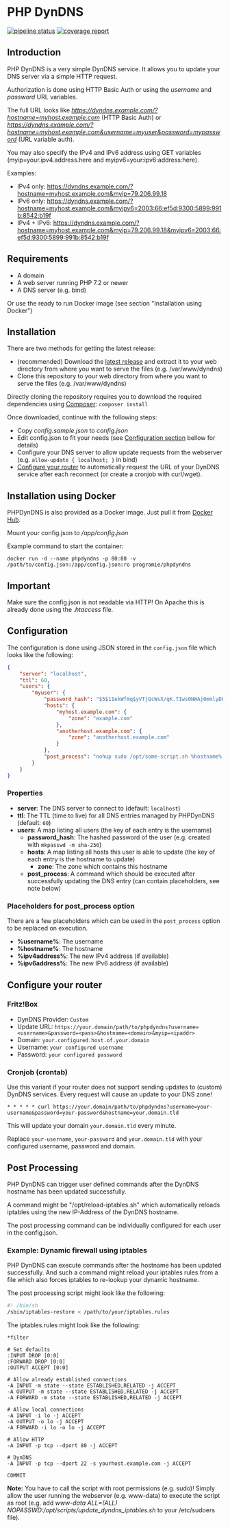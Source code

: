 # PHP DynDNS

[![pipeline status](https://gitlab.com/Programie/PHPDynDNS/badges/master/pipeline.svg)](https://gitlab.com/Programie/PHPDynDNS/commits/master)
[![coverage report](https://gitlab.com/Programie/PHPDynDNS/badges/master/coverage.svg)](https://gitlab.com/Programie/PHPDynDNS/commits/master)
## Introduction

PHP DynDNS is a very simple DynDNS service. It allows you to update your DNS server via a simple HTTP request.

Authorization is done using HTTP Basic Auth or using the *username* and *password* URL variables.

The full URL looks like *https://dyndns.example.com/?hostname=myhost.example.com* (HTTP Basic Auth) or *https://dyndns.example.com/?hostname=myhost.example.com&username=myuser&password=mypassword* (URL variable auth).

You may also specify the IPv4 and IPv6 address using GET variables (myip=your.ipv4.address.here and myipv6=your:ipv6:address:here).

Examples:

* IPv4 only: https://dyndns.example.com/?hostname=myhost.example.com&myip=79.206.99.18
* IPv6 only: https://dyndns.example.com/?hostname=myhost.example.com&myipv6=2003:66:ef5d:9300:5899:991b:8542:b19f
* IPv4 + IPv6: https://dyndns.example.com/?hostname=myhost.example.com&myip=79.206.99.18&myipv6=2003:66:ef5d:9300:5899:991b:8542:b19f

## Requirements

   * A domain
   * A web server running PHP 7.2 or newer
   * A DNS server (e.g. bind)

Or use the ready to run Docker image (see section "Installation using Docker")

## Installation

There are two methods for getting the latest release:

* (recommended) Download the [latest release](https://gitlab.com/Programie/PHPDynDNS/tags) and extract it to your web directory from where you want to serve the files (e.g. /var/www/dyndns)
* Clone this repository to your web directory from where you want to serve the files (e.g. /var/www/dyndns)

Directly cloning the repository requires you to download the required dependencies using [Composer](https://getcomposer.org): `composer install`

Once downloaded, continue with the following steps:

* Copy *config.sample.json* to *config.json*
* Edit config.json to fit your needs (see [Configuration section](#configuration) bellow for details)
* Configure your DNS server to allow update requests from the webserver (e.g. `allow-update { localhost; }` in bind)
* [Configure your router](#configure-your-router) to automatically request the URL of your DynDNS service after each reconnect (or create a cronjob with curl/wget).

## Installation using Docker

PHPDynDNS is also provided as a Docker image. Just pull it from [Docker Hub](https://hub.docker.com/r/programie/phpdyndns).

Mount your config.json to */app/config.json*

Example command to start the container:

```
docker run -d --name phpdyndns -p 80:80 -v /path/to/config.json:/app/config.json:ro programie/phpdyndns
```

## Important

Make sure the config.json is not readable via HTTP! On Apache this is already done using the *.htaccess* file.

## Configuration

The configuration is done using JSON stored in the `config.json` file which looks like the following:

```json
{
    "server": "localhost",
    "ttl": 60,
    "users": {
        "myuser": {
            "password_hash": "$5$1IekWfmq$yVTjQcWsX/qK.TIws0NWAj0mmlyDFsSMw6nSFYHcyH8",
            "hosts": {
                "myhost.example.com": {
                    "zone": "example.com"
                },
                "anotherhost.example.com": {
                    "zone": "anotherhost.example.com"
                }
            },
            "post_process": "nohup sudo /opt/some-script.sh %hostname% %ipv4address%"
        }
    }
}
```

### Properties

* **server**: The DNS server to connect to (default: `localhost`)
* **ttl**: The TTL (time to live) for all DNS entries managed by PHPDynDNS (default: `60`)
* **users**: A map listing all users (the key of each entry is the username)
   * **password_hash**: The hashed password of the user (e.g. created with `mkpasswd -m sha-256`)
   * **hosts**: A map listing all hosts this user is able to update (the key of each entry is the hostname to update)
      * **zone**: The zone which contains this hostname
   * **post_process**: A command which should be executed after successfully updating the DNS entry (can contain placeholders, see note below)

### Placeholders for post_process option

There are a few placeholders which can be used in the `post_process` option to be replaced on execution.

* **%username%**: The username
* **%hostname%**: The hostname
* **%ipv4address%**: The new IPv4 address (if available)
* **%ipv6address%**: The new IPv6 address (if available)

## Configure your router

### Fritz!Box

* DynDNS Provider: `Custom`
* Update URL: `https://your.domain/path/to/phpdyndns?username=<username>&password=<pass>&hostname=<domain>&myip=<ipaddr>`
* Domain: `your.configured.host.of.your.domain`
* Username: `your configured username`
* Password: `your configured password`

### Cronjob (crontab)

Use this variant if your router does not support sending updates to (custom) DynDNS services. Every request will cause an update to your DNS zone!

```
* * * * * curl https://your.domain/path/to/phpdyndns?username=your-username&password=your-password&hostname=your.domain.tld
```
This will update your domain `your.domain.tld` every minute.

Replace `your-username`, `your-password` and `your.domain.tld` with your configured username, password and domain.

## Post Processing

PHP DynDNS can trigger user defined commands after the DynDNS hostname has been updated successfully.

A command might be "/opt/reload-iptables.sh" which automatically reloads iptables using the new IP-Address of the DynDNS hostname.

The post processing command can be individually configured for each user in the config.json.

### Example: Dynamic firewall using iptables

PHP DynDNS can execute commands after the hostname has been updated successfully. And such a command might reload your iptables rules from a file which also forces iptables to re-lookup your dynamic hostname.

The post processing script might look like the following:

```sh
#! /bin/sh
/sbin/iptables-restore < /path/to/your/iptables.rules
```

The iptables.rules might look like the following:

```
*filter

# Set defaults
:INPUT DROP [0:0]
:FORWARD DROP [0:0]
:OUTPUT ACCEPT [0:0]

# Allow already established connections
-A INPUT -m state --state ESTABLISHED,RELATED -j ACCEPT
-A OUTPUT -m state --state ESTABLISHED,RELATED -j ACCEPT
-A FORWARD -m state --state ESTABLISHED,RELATED -j ACCEPT

# Allow local connections
-A INPUT -i lo -j ACCEPT
-A OUTPUT -o lo -j ACCEPT
-A FORWARD -i lo -o lo -j ACCEPT

# Allow HTTP
-A INPUT -p tcp --dport 80 -j ACCEPT

# DynDNS
-A INPUT -p tcp --dport 22 -s yourhost.example.com -j ACCEPT

COMMIT
```

**Note:** You have to call the script with root permissions (e.g. sudo)! Simply allow the user running the webserver (e.g. www-data) to execute the script as root (e.g. add *www-data ALL=(ALL) NOPASSWD:/opt/scripts/update_dyndns_iptables.sh* to your /etc/sudoers file).